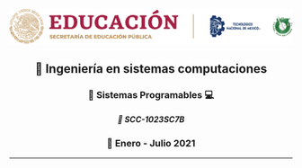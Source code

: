 ![sin titulo](img/liston.png "Logo tec") 
## <div align="center">:open_file_folder: Ingeniería en sistemas computaciones </div>
### <div align="center">:pushpin: Sistemas Programables :computer: </div>
##### <div align="center">:floppy_disk: SCC-1023SC7B </div>
### <div align="center">:calendar: Enero - Julio 2021 </div>
***

